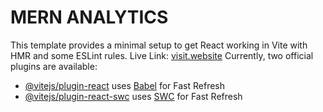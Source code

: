 # MERN ANALYTICS

This template provides a minimal setup to get React working in Vite with HMR and some ESLint rules.
Live Link: [visit.website](https://lskit-mern-analytics.netlify.app/)
Currently, two official plugins are available:

- [@vitejs/plugin-react](https://github.com/vitejs/vite-plugin-react/blob/main/packages/plugin-react/README.md) uses [Babel](https://babeljs.io/) for Fast Refresh
- [@vitejs/plugin-react-swc](https://github.com/vitejs/vite-plugin-react-swc) uses [SWC](https://swc.rs/) for Fast Refresh
